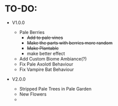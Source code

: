 TO-DO:
=

- V1.0.0
  - Pale Berries
    - ~~Add to pale vines~~
    - ~~Make the parts with berries more random~~
    - ~~Make Plantable~~ 
    - make better effect
  - Add Custom Biome Ambiance(?)
  - Fix Pale Axolotl Behaviour
  - Fix Vampire Bat Behaviour 


- V2.0.0
  - Stripped Pale Trees in Pale Garden
  - New Flowers
  - 
